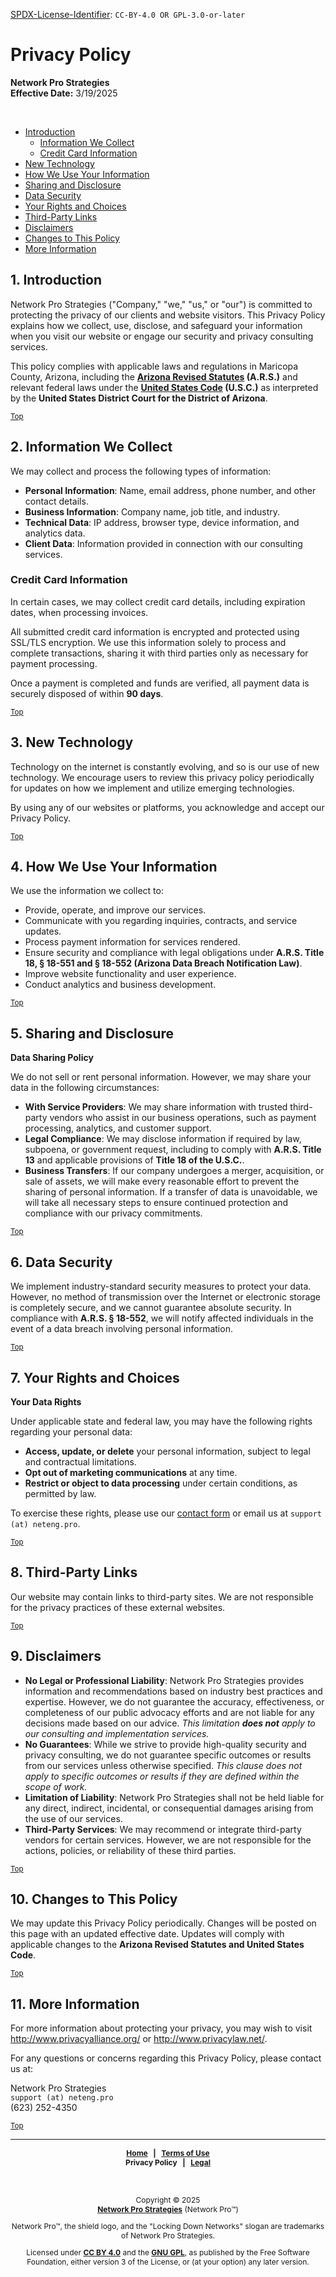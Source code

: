 <!-- =========================================================================
SPDX-License-Identifier: CC-BY-4.0 OR GPL-3.0-or-later
This file is part of Network Pro.
========================================================================== -->

<!--
Copyright © 2025 Network Pro Strategies (Network Pro)

---

I. Creative Commons Attribution 4.0 International

Network Pro (the "Licensed Material") is licensed under Creative Commons Attribution 4.0 International ("CC BY 4.0"). To view a copy of this license, visit https://creativecommons.org/licenses/by/4.0/.

Per the terms of the License, you are free to distribute, remix, adapt, and build upon the Licensed Material for any purpose, even commercially. You must give appropriate credit, provide a link to the License, and indicate if changes were made.

The Licensor offers the Licensed Material as-is and as-available, and makes no representations or warranties of any kind concerning the Licensed Material, whether express, implied, statutory, or other. This includes, without limitation, warranties of title, merchantability, fitness for a particular purpose, non-infringement, absence of latent or other defects, accuracy, or the presence or absence of errors, whether or not known or discoverable.

Permissions beyond the scope of this License—or instead of those permitted by this License—may be available as further defined within this document.

  SPDX Reference: https://spdx.org/licenses/CC-BY-4.0.html
  Canonical URL: https://creativecommons.org/licenses/by/4.0/

---

II. GNU General Public License

Network Pro is free software: you can redistribute it and/or modify it under the terms of the GNU General Public License ("GNU GPL") as published by the Free Software Foundation, either version 3 of the License, or (at your option) any later version.

This material is distributed in the hope that it will be useful, but WITHOUT ANY WARRANTY; without even the implied warranty of MERCHANTABILITY or FITNESS FOR A PARTICULAR PURPOSE.

See the GNU General Public License for more details.

  SPDX Reference: https://spdx.org/licenses/GPL-3.0-or-later.html
  Canonical URL: https://www.gnu.org/licenses/gpl-3.0.html

---

Author: Scott Lopez
Email: <contact@neteng.pro>
Web: <https://bio.neteng.pro>
-->

[SPDX-License-Identifier](https://spdx.dev/learn/handling-license-info/):
`CC-BY-4.0 OR GPL-3.0-or-later`

<!-- markdownlint-disable MD036 -->

<a id="top"></a>

# Privacy Policy

**Network Pro Strategies**  
**Effective Date:** 3/19/2025

&nbsp;

- [Introduction](#intro)
  - [Information We Collect](#collect)
  - [Credit Card Information](#cc)
- [New Technology](#newtech)
- [How We Use Your Information](#use)
- [Sharing and Disclosure](#sharing)
- [Data Security](#security)
- [Your Rights and Choices](#rights)
- [Third-Party Links](#links)
- [Disclaimers](#disclaim)
- [Changes to This Policy](#changes)
- [More Information](#more)

<a name="intro"></a>

## 1. Introduction

Network Pro Strategies ("Company," "we," "us," or "our") is committed to protecting the privacy of our clients and website visitors. This Privacy Policy explains how we collect, use, disclose, and safeguard your information when you visit our website or engage our security and privacy consulting services.

This policy complies with applicable laws and regulations in Maricopa County, Arizona, including the **[Arizona Revised Statutes](https://www.azleg.gov/arstitle/) (A.R.S.)** and relevant federal laws under the **[United States Code](https://uscode.house.gov/) (U.S.C.)** as interpreted by the **United States District Court for the District of Arizona**.

<sub>[Top](#top)</sub>

<a name="collect"></a>

## 2. Information We Collect

We may collect and process the following types of information:

- **Personal Information**: Name, email address, phone number, and other contact details.
- **Business Information**: Company name, job title, and industry.
- **Technical Data**: IP address, browser type, device information, and analytics data.
- **Client Data**: Information provided in connection with our consulting services.

<a name="cc"></a>

### **Credit Card Information**

In certain cases, we may collect credit card details, including expiration dates, when processing invoices.

All submitted credit card information is encrypted and protected using SSL/TLS encryption. We use this information solely to process and complete transactions, sharing it with third parties only as necessary for payment processing.

Once a payment is completed and funds are verified, all payment data is securely disposed of within **90 days**.

<sub>[Top](#top)</sub>

<a name="newtech"></a>

## 3. New Technology

Technology on the internet is constantly evolving, and so is our use of new technology. We encourage users to review this privacy policy periodically for updates on how we implement and utilize emerging technologies.

By using any of our websites or platforms, you acknowledge and accept our Privacy Policy.

<sub>[Top](#top)</sub>

<a name="use"></a>

## 4. How We Use Your Information

We use the information we collect to:

- Provide, operate, and improve our services.
- Communicate with you regarding inquiries, contracts, and service updates.
- Process payment information for services rendered.
- Ensure security and compliance with legal obligations under **A.R.S. Title 18, § 18-551 and § 18-552 (Arizona Data Breach Notification Law)**.
- Improve website functionality and user experience.
- Conduct analytics and business development.

<sub>[Top](#top)</sub>

<a name="sharing"></a>

## 5. Sharing and Disclosure

**Data Sharing Policy**

We do not sell or rent personal information. However, we may share your data in the following circumstances:

- **With Service Providers**: We may share information with trusted third-party vendors who assist in our business operations, such as payment processing, analytics, and customer support.
- **Legal Compliance**: We may disclose information if required by law, subpoena, or government request, including to comply with **A.R.S. Title 13** and applicable provisions of **Title 18 of the U.S.C.**.
- **Business Transfers**: If our company undergoes a merger, acquisition, or sale of assets, we will make every reasonable effort to prevent the sharing of personal information. If a transfer of data is unavoidable, we will take all necessary steps to ensure continued protection and compliance with our privacy commitments.

<sub>[Top](#top)</sub>

<a name="security"></a>

## 6. Data Security

We implement industry-standard security measures to protect your data. However, no method of transmission over the Internet or electronic storage is completely secure, and we cannot guarantee absolute security. In compliance with **A.R.S. § 18-552**, we will notify affected individuals in the event of a data breach involving personal information.

<sub>[Top](#top)</sub>

<a name="rights"></a>

## 7. Your Rights and Choices

**Your Data Rights**

Under applicable state and federal law, you may have the following rights regarding your personal data:

- **Access, update, or delete** your personal information, subject to legal and contractual limitations.
- **Opt out of marketing communications** at any time.
- **Restrict or object to data processing** under certain conditions, as permitted by law.

To exercise these rights, please use our [contact form](https://contact.neteng.pro) or email us at `support (at) neteng.pro`.

<sub>[Top](#top)</sub>

<a name="links"></a>

## 8. Third-Party Links

Our website may contain links to third-party sites. We are not responsible for the privacy practices of these external websites.

<sub>[Top](#top)</sub>

<a name="disclaim"></a>

## 9. Disclaimers

- **No Legal or Professional Liability**: Network Pro Strategies provides information and recommendations based on industry best practices and expertise. However, we do not guarantee the accuracy, effectiveness, or completeness of our public advocacy efforts and are not liable for any decisions made based on our advice. _This limitation **does not** apply to our consulting and implementation services._
- **No Guarantees**: While we strive to provide high-quality security and privacy consulting, we do not guarantee specific outcomes or results from our services unless otherwise specified. _This clause does not apply to specific outcomes or results if they are defined within the scope of work._
- **Limitation of Liability**: Network Pro Strategies shall not be held liable for any direct, indirect, incidental, or consequential damages arising from the use of our services.
- **Third-Party Services**: We may recommend or integrate third-party vendors for certain services. However, we are not responsible for the actions, policies, or reliability of these third parties.

<sub>[Top](#top)</sub>

<a name="changes"></a>

## 10. Changes to This Policy

We may update this Privacy Policy periodically. Changes will be posted on this page with an updated effective date. Updates will comply with applicable changes to the **Arizona Revised Statutes and United States Code**.

<sub>[Top](#top)</sub>

<a name="more"></a>

## 11. More Information

For more information about protecting your privacy, you may wish to visit <http://www.privacyalliance.org/> or <http://www.privacylaw.net/>.

For any questions or concerns regarding this Privacy Policy, please contact us at:

Network Pro Strategies  
`support (at) neteng.pro`  
(623) 252-4350

<sub>[Top](#top)</sub>

---

<div style="font-size: 12px; font-weight: bold; text-align: center;">

[Home](https://netwk.pro) &nbsp; | &nbsp; [Terms of Use](https://github.com/netwk-pro/netwk-pro.github.io/blob/master/legal/TERMS.md)  
Privacy Policy &nbsp; | &nbsp; [Legal](https://github.com/netwk-pro/netwk-pro.github.io/blob/master/LICENSE.md)

</div>

&nbsp;

<div style="font-size: 12px; text-align: center;">

Copyright &copy; 2025  
**[Network Pro Strategies](https://netwk.pro/)** (Network Pro&trade;)

Network Pro&trade;, the shield logo, and the "Locking Down Networks" slogan are trademarks of Network Pro Strategies.

Licensed under **[CC BY 4.0](https://creativecommons.org/licenses/by/4.0/)** and the **[GNU GPL](https://spdx.org/licenses/GPL-3.0-or-later.html)**, as published by the Free Software Foundation, either version 3 of the License, or (at your option) any later version.

</div>
